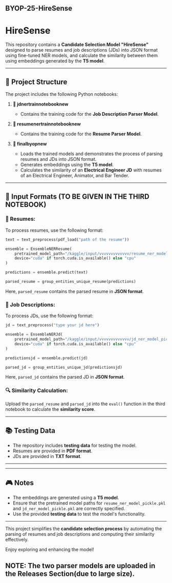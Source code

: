 ## BYOP-25-HireSense

# HireSense 

This repository contains a **Candidate Selection Model "HireSense"** designed to parse resumes and job descriptions (JDs) into JSON format using fine-tuned NER models, and calculate the similarity between them using embeddings generated by the **T5 model**. 

---

## 🔢 Project Structure
The project includes the following Python notebooks:

1. **📄 jdnertrainnotebooknew**
   - Contains the training code for the **Job Description Parser Model**.

2. **📄 resumenertrainnotebooknew**
   - Contains the training code for the **Resume Parser Model**.

3. **📄 finalbyopnew**
   - Loads the trained models and demonstrates the process of parsing resumes and JDs into JSON format.
   - Generates embeddings using the **T5 model**.
   - Calculates the similarity of an **Electrical Engineer JD** with resumes of an Electrical Engineer, Animator, and Bar Tender.

---

## 📂 Input Formats (TO BE GIVEN IN THE THIRD NOTEBOOK)
### 🔑 Resumes:
To process resumes, use the following format:
```python
text = text_preprocess(pdf_load("path of the resume"))

ensemble = EnsembleNERResume(
    pretrained_model_path="/kaggle/input/vvvvvvvvvvvvv/resume_ner_model_pickle.pkl",
    device="cuda" if torch.cuda.is_available() else "cpu"
)

predictions = ensemble.predict(text)

parsed_resume = group_entities_unique_resume(predictions)
```
Here, `parsed_resume` contains the parsed resume in **JSON format**. 

### 🔑 Job Descriptions:
To process JDs, use the following format:
```python
jd = text_preprocess("type your jd here")

ensemble = EnsembleNERJd(
    pretrained_model_path="/kaggle/input/vvvvvvvvvvvvv/jd_ner_model_pickle.pkl",
    device="cuda" if torch.cuda.is_available() else "cpu"
)

predictionsjd = ensemble.predict(jd)

parsed_jd = group_entities_unique_jd(predictionsjd)
```
Here, `parsed_jd` contains the parsed JD in **JSON format**. 

### 🔍 Similarity Calculation:
Upload the `parsed_resume` and `parsed_jd` into the `eval()` function in the third notebook to calculate the **similarity score**. 

---

## 📚 Testing Data
- The repository includes **testing data** for testing the model.
- Resumes are provided in **PDF format**. 
- JDs are provided in **TXT format**. 

---


---

## 🎮 Notes
- The embeddings are generated using a **T5 model**. 
- Ensure that the pretrained model paths for `resume_ner_model_pickle.pkl` and `jd_ner_model_pickle.pkl` are correctly specified.
- Use the provided **testing data** to test the model's functionality. 

---

This project simplifies the **candidate selection process** by automating the parsing of resumes and job descriptions and computing their similarity effectively. 

Enjoy exploring and enhancing the model! 

## NOTE: The two parser models are uploaded in the Releases Section(due to large size).
